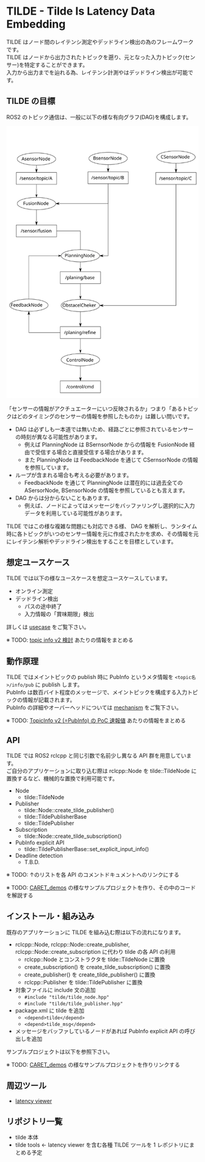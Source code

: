 TILDE - Tilde Is Latency Data Embedding 
===

TILDE はノード間のレイテンシ測定やデッドライン検出の為のフレームワークです。  
TILDE はノードから出力されたトピックを遡り、元となった入力トピック(センサー)を特定することができます。  
入力から出力までを辿れる為、レイテンシ計測やはデッドライン検出が可能です。

## TILDE の目標

ROS2 のトピック通信は、一般に以下の様な有向グラフ(DAG)を構成します。

![tilde_dag](./images/tilde_dag.svg)


「センサーの情報がアクチュエーターにいつ反映されるか」つまり「あるトピックはどのタイミングのセンサーの情報を参照したものか」は難しい問いです。
- DAG は必ずしも一本道では無いため、経路ごとに参照されているセンサーの時刻が異なる可能性があります。  
  - 例えば PlanningNode は BSernsorNode からの情報を FusionNode 経由で受信する場合と直接受信する場合があります。  
  - また PlanningNode は FeedbackNode を通じて CSernsorNode の情報を参照しています。  
- ループが含まれる場合も考える必要があります。 
  - FeedbackNode を通じて PlanningNode は潜在的には過去全ての ASersorNode, BSensorNode の情報を参照しているとも言えます。
- DAG からは分からないこともあります。
  - 例えば、ノードによってはメッセージをバッファリングし選択的に入力データを利用している可能性があります。  

TILDE ではこの様な複雑な問題にも対応できる様、 DAG を解析し、ランタイム時に各トピックがいつのセンサー情報を元に作成されたかを求め、その情報を元にレイテンシ解析やデッドライン検出をすることを目標としています。

## 想定ユースケース

TILDE では以下の様なユースケースを想定ユースケースしています。

- オンライン測定
- デッドライン検出
  - パスの途中終了
  - 入力情報の「賞味期限」検出

詳しくは [usecase](./usecase.md) をご覧下さい。

※ TODO: [topic info v2 検討](https://tier4.atlassian.net/wiki/spaces/ISPCOLLABO/pages/2161607374/topic+info+v2) あたりの情報をまとめる

## 動作原理

TILDE ではメイントピックの publish 時に PubInfo というメタ情報を `<topic名>/info/pub` に publish します。  
PubInfo は数百バイト程度のメッセージで、メイントピックを構成する入力トピックの情報が記載されます。  
PubInfo の詳細やオーバーヘッドについては [mechanism](./mechanism.md) をご覧下さい。

※ TODO: [TopicInfo v2 (=PubInfo) の PoC 速報値](https://tier4.atlassian.net/wiki/spaces/ISPCOLLABO/pages/2173829123/TopicInfo+v2+PubInfo+PoC) あたりの情報をまとめる

## API

TILDE では ROS2 rclcpp と同じ引数で名前少し異なる API 群を用意しています。  
ご自分のアプリケーションに取り込む際は rclcpp::Node を tilde::TildeNode に置換するなど、機械的な置換で利用可能です。

- Node
  - tilde::TildeNode
- Publisher
  - tilde::Node::create_tilde_publisher()
  - tilde::TildePublisherBase
  - tilde::TildePublisher
- Subscription
  - tilde::Node::create_tilde_subscription()
- PubInfo explicit API
  - tilde::TildePublisherBase::set_explicit_input_info()
- Deadline detection
  - T.B.D.

※ TODO: ↑のリストを各 API のコメントドキュメントへのリンクにする

※ TODO: [CARET_demos](https://github.com/tier4/CARET_demos) の様なサンプルプロジェクトを作り、その中のコードを解説する

## インストール・組み込み

既存のアプリケーションに TILDE を組み込む際は以下の流れになります。

- rclcpp::Node, rclcpp::Node::create_publisher, rclcpp::Node::create_subscription に代わり tilde の各 API の利用
  - rclcpp::Node とコンストラクタを tilde::TildeNode に置換
  - create_subscription() を create_tilde_subscription() に置換
  - create_publisher() を create_tilde_publisher() に置換
  - rclcpp::Publisher を tilde::TildePublisher に置換
- 対象ファイルに include 文の追加
  - `#include "tilde/tilde_node.hpp"`
  - `#include "tilde/tilde_publisher.hpp"`
- package.xml に tilde を追加
  - `<depend>tilde</depend>`
  - `<depend>tilde_msg</depend>`
- メッセージをバッファしているノードがあれば PubInfo explicit API の呼び出しを追加

サンプルプロジェクトは以下を参照下さい。

※ TODO: [CARET_demos](https://github.com/tier4/CARET_demos) の様なサンプルプロジェクトを作りリンクする

## 周辺ツール

- [latency viewer](./latency_viewer.md)

## リポジトリ一覧

- tilde 本体
- tilde tools ← latency viewer を含む各種 TILDE ツールを 1 レポジトリにまとめる予定
